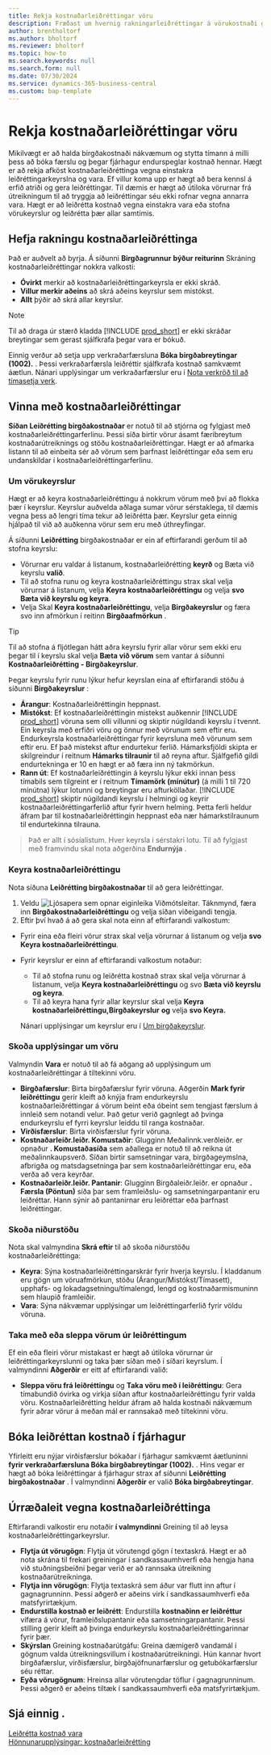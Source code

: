```yaml
---
title: Rekja kostnaðarleiðréttingar vöru
description: Fræðast um hvernig rakningarleiðréttingar á vörukostnaði geta hjálpað til við að halda vörukostnaðargögnum réttum.
author: brentholtorf
ms.author: bholtorf
ms.reviewer: bholtorf
ms.topic: how-to
ms.search.keywords: null
ms.search.form: null
ms.date: 07/30/2024
ms.service: dynamics-365-business-central
ms.custom: bap-template
---
```


# <a name="track-item-cost-adjustments"></a>Rekja kostnaðarleiðréttingar vöru

Mikilvægt er að halda birgðakostnaði nákvæmum og stytta tímann á milli þess að bóka færslu og þegar fjárhagur endurspeglar kostnað hennar. Hægt er að rekja afköst kostnaðarleiðréttinga vegna einstakra leiðréttingarkeyrslna og vara. Ef villur koma upp er hægt að bera kennsl á erfið atriði og gera leiðréttingar. Til dæmis er hægt að útiloka vörurnar frá útreikningum til að tryggja að leiðréttingar séu ekki rofnar vegna annarra vara. Hægt er að leiðrétta kostnað vegna einstakra vara eða stofna vörukeyrslur og leiðrétta þær allar samtímis.

## <a name="start-tracking-cost-adjustments"></a>Hefja rakningu kostnaðarleiðréttinga

Það er auðvelt að byrja. Á síðunni **Birgðagrunnur**  **býður reiturinn** Skráning kostnaðarleiðréttingar nokkra valkosti:

* **Óvirkt** merkir að kostnaðarleiðréttingarkeyrsla er ekki skráð.
* **Villur merkir aðeins** að skrá aðeins keyrslur sem mistókst.
* **Allt** þýðir að skrá allar keyrslur.

> [!NOTE]
> Til að draga úr stærð kladda [!INCLUDE [prod_short](includes/prod_short.md)]  er ekki skráðar breytingar sem gerast sjálfkrafa þegar vara er bókuð.

Einnig verður að setja upp verkraðarfærsluna **Bóka birgðabreytingar (1002).** . Þessi verkraðarfærsla leiðréttir sjálfkrafa kostnað samkvæmt áætlun. Nánari upplýsingar um verkraðarfærslur eru í [Nota verkröð til að tímasetja verk](admin-job-queues-schedule-tasks.md).

## <a name="manage-cost-adjustments"></a>Vinna með kostnaðarleiðréttingar

 **Síðan Leiðrétting birgðakostnaðar** er notuð til að stjórna og fylgjast með kostnaðarleiðréttingarferlinu. Þessi síða birtir vörur ásamt færibreytum kostnaðarútreiknings og stöðu kostnaðarleiðréttingar. Hægt er að afmarka listann til að einbeita sér að vörum sem þarfnast leiðréttingar eða sem eru undanskildar í kostnaðarleiðréttingarferlinu.

### <a name="about-item-batches"></a>Um vörukeyrslur

Hægt er að keyra kostnaðarleiðréttingu á nokkrum vörum með því að flokka þær í keyrslur. Keyrslur auðvelda aðlaga sumar vörur sérstaklega, til dæmis vegna þess að lengri tíma tekur að leiðrétta þær. Keyrslur geta einnig hjálpað til við að auðkenna vörur sem eru með úthreyfingar.

Á síðunni **Leiðrétting** birgðakostnaðar er ein af eftirfarandi gerðum til að stofna keyrslu:

* Vörurnar eru valdar á listanum, kostnaðarleiðrétting **keyrð** og Bæta við keyrslu **valið**.
* Til að stofna runu og keyra kostnaðarleiðréttingu strax skal velja vörurnar á listanum, velja **Keyra kostnaðarleiðréttingu** og velja **svo Bæta við keyrslu og keyra**.
* Velja Skal **Keyra kostnaðarleiðréttingu**, velja **Birgðakeyrslur** og færa svo inn afmörkun í reitinn **Birgðaafmörkun** .
  
> [!TIP]
> Til að stofna á fljótlegan hátt aðra keyrslu fyrir allar vörur sem ekki eru þegar til í keyrslu skal velja **Bæta við vörum**  sem vantar á síðunni **Kostnaðarleiðrétting - Birgðakeyrslur**.

Þegar keyrslu fyrir runu lýkur hefur keyrslan eina af eftirfarandi stöðu á síðunni **Birgðakeyrslur** :

* **Árangur**: Kostnaðarleiðréttingin heppnast.
* **Mistókst**: Ef kostnaðarleiðréttingin mistekst auðkennir [!INCLUDE [prod_short](includes/prod_short.md)]  vöruna sem olli villunni og skiptir núgildandi keyrslu í tvennt. Ein keyrsla með erfiðri vöru og önnur með vörunum sem eftir eru. Endurkeyrsla kostnaðarleiðréttingar fyrir keyrsluna með vörunum sem eftir eru. Ef það mistekst aftur endurtekur ferlið. Hámarksfjöldi skipta er skilgreindur í reitnum **Hámarks tilraunir** til að reyna aftur. Sjálfgefið gildi endurtekninga er 10 en hægt er að færa inn ný takmörkun.
* **Rann út**: Ef kostnaðarleiðréttingin á keyrslu lýkur ekki innan þess tímabils sem tilgreint er í reitnum **Tímamörk (mínútur)** (á milli 1 til 720 mínútna) lýkur lotunni og breytingar eru afturköllaðar. [!INCLUDE [prod_short](includes/prod_short.md)] skiptir núgildandi keyrslu í helmingi og keyrir kostnaðarleiðréttingarferlið aftur fyrir hvern helming. Þetta ferli heldur áfram þar til kostnaðarleiðréttingin heppnast eða nær hámarkstilraunum til endurtekinna tilrauna.

> Það er allt í sósíalistum. Hver keyrsla í sérstakri lotu. Til að fylgjast með framvindu skal nota aðgerðina **Endurnýja** .

### <a name="run-cost-adjustment"></a>Keyra kostnaðarleiðréttingu

Nota síðuna **Leiðrétting birgðakostnaðar** til að gera leiðréttingar.

1. Veldu ![Ljósapera sem opnar eiginleika Viðmótsleitar.](media/ui-search/search_small.png "Segðu mér hvað þú vilt gera") Táknmynd, færa inn **Birgðakostnaðarleiðréttingu** og velja síðan viðeigandi tengja.
1. Eftir því hvað á að gera skal nota einn af eftirfarandi valkostum:

  * Fyrir eina eða fleiri vörur strax skal velja vörurnar á listanum og velja **svo Keyra kostnaðarleiðréttingu**.
  * Fyrir keyrslur er einn af eftirfarandi valkostum notaður:

    * Til að stofna runu og leiðrétta kostnað strax skal velja vörurnar á listanum, velja **Keyra kostnaðarleiðréttingu** og svo **Bæta við keyrslu og keyra**.
    * Til að keyra hana fyrir allar keyrslur skal velja **Keyra kostnaðarleiðréttingu,Birgðakeyrslur** **og** velja **svo Keyra.**
    
    Nánari upplýsingar um keyrslur eru í [Um birgðakeyrslur](#about-item-batches).

### <a name="explore-item-details"></a>Skoða upplýsingar um vöru

Valmyndin **Vara** er notuð til að fá aðgang að upplýsingum um kostnaðarleiðréttingar á tiltekinni vöru.

* **Birgðafærslur**: Birta birgðafærslur fyrir vöruna. Aðgerðin **Mark fyrir leiðréttingu** gerir kleift að knýja fram endurkeyrslu kostnaðarleiðréttingar á vörum beint eða óbeint sem tengjast færslum á innleið sem notandi velur. Það getur verið gagnlegt að þvinga endurkeyrslu ef fyrri keyrslur leiddu til ranga kostnaðar.
* **Virðisfærslur**: Birta virðisfærslur fyrir vöruna.
* **Kostnaðarleiðr.leiðr. Komustaðir**: Glugginn Meðalinnk.verðleiðr. er opnaður **. Komustaðasíða** sem aðallega er notuð til að reikna út meðalinnkaupsverð. Síðan birtir samsetningar vara, birgðageymslna, afbrigða og matsdagsetninga þar sem kostnaðarleiðréttingar eru, eða verða að vera keyrðar.
* **Kostnaðarleiðr.leiðr. Pantanir**: Glugginn Birgðaleiðr.leiðr. er opnaður **. Færsla (Pöntun)** síða þar sem framleiðslu- og samsetningarpantanir eru leiðréttar. Hann sýnir að pantanirnar eru leiðréttar eða þarfnast leiðréttingar.

### <a name="view-the-outcome"></a>Skoða niðurstöðu

Nota skal valmyndina **Skrá eftir** til að skoða niðurstöðu kostnaðarleiðréttinga:

* **Keyra**: Sýna kostnaðarleiðréttingarskrár fyrir hverja keyrslu. Í kladdanum eru gögn um vöruafmörkun, stöðu (Árangur/Mistókst/Tímasett), upphafs- og lokadagsetningu/tímalengd, lengd og kostnaðarmismuninn sem hlaupið framleiðir.
* **Vara**: Sýna nákvæmar upplýsingar um leiðréttingarferlið fyrir völdu vöruna.

### <a name="include-or-exclude-items-from-adjustments"></a>Taka með eða sleppa vörum úr leiðréttingum

Ef ein eða fleiri vörur mistakast er hægt að útiloka vörurnar úr leiðréttingarkeyrslunni og taka þær síðan með í síðari keyrslum. Í valmyndinni **Aðgerðir** er eitt af eftirfarandi valið:

* **Sleppa vöru frá leiðréttingu** og **Taka vöru með í leiðréttingu**: Gera tímabundið óvirka og virkja síðan aftur kostnaðarleiðréttingu fyrir valda vöru. Kostnaðarleiðrétting heldur áfram að halda kostnaði nákvæmum fyrir aðrar vörur á meðan mál er rannsakað með tiltekinni vöru.

## <a name="post-adjusted-costs-to-the-general-ledger"></a>Bóka leiðréttan kostnað í fjárhagur

Yfirleitt eru nýjar virðisfærslur bókaðar í fjárhagur samkvæmt áætluninni **fyrir verkraðarfærsluna Bóka birgðabreytingar (1002).** . Hins vegar er hægt að bóka leiðréttingar á fjárhagur strax af síðunni **Leiðrétting birgðakostnaðar** . Í valmyndinni **Aðgerðir** er valið **Bóka birgðabreytingar**.

## <a name="troubleshoot-cost-adjustments"></a>Úrræðaleit vegna kostnaðarleiðréttinga

Eftirfarandi valkostir eru notaðir **í valmyndinni** Greining til að leysa kostnaðarleiðréttingarkeyrslur.

* **Flytja út vörugögn**: Flytja út vörutengd gögn í textaskrá. Hægt er að nota skrána til frekari greiningar í sandkassaumhverfi eða hengja hana við stuðningsbeiðni þegar verið er að rannsaka útreikning kostnaðarútreikninga.
* **Flytja inn vörugögn**: Flytja textaskrá sem áður var flutt inn aftur í gagnagrunninn. Þessi aðgerð er aðeins virk í sandkassaumhverfi eða matsfyrirtækjum.
* **Endurstilla kostnað er leiðrétt**: Endurstilla **kostnaðinn er leiðréttur** vífæra á vörur, framleiðslupantanir eða samsetningarpantanir. Þessi stilling gerir kleift að þvinga endurkeyrslu kostnaðarleiðréttingarinnar fyrir þær.
* **Skýrslan** Greining kostnaðarútgáfu: Greina dæmigerð vandamál í gögnum valda útreikningsvillum í kostnaðarútreikningi. Hún kannar hvort birgðafærslur, virðisfærslur, birgðajöfnunarfærslur og getubókarfærslur séu réttar.
* **Eyða vörugögnum**: Hreinsa allar vörutengdar töflur í gagnagrunninum. Þessi aðgerð er aðeins tiltæk í sandkassaumhverfi eða matsfyrirtækjum.

## <a name="see-also"></a>Sjá einnig .

[Leiðrétta kostnað vara](inventory-how-adjust-item-costs.md)  
[Hönnunarupplýsingar: kostnaðarleiðrétting](design-details-cost-adjustment.md)  
